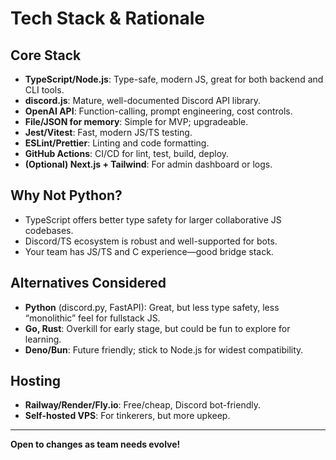 # Tech Stack & Rationale

## Core Stack

- **TypeScript/Node.js**: Type-safe, modern JS, great for both backend and CLI tools.
- **discord.js**: Mature, well-documented Discord API library.
- **OpenAI API**: Function-calling, prompt engineering, cost controls.
- **File/JSON for memory**: Simple for MVP; upgradeable.
- **Jest/Vitest**: Fast, modern JS/TS testing.
- **ESLint/Prettier**: Linting and code formatting.
- **GitHub Actions**: CI/CD for lint, test, build, deploy.
- **(Optional) Next.js + Tailwind**: For admin dashboard or logs.

## Why Not Python?

- TypeScript offers better type safety for larger collaborative JS codebases.
- Discord/TS ecosystem is robust and well-supported for bots.
- Your team has JS/TS and C experience—good bridge stack.

## Alternatives Considered

- **Python** (discord.py, FastAPI): Great, but less type safety, less “monolithic” feel for fullstack JS.
- **Go, Rust**: Overkill for early stage, but could be fun to explore for learning.
- **Deno/Bun**: Future friendly; stick to Node.js for widest compatibility.

## Hosting

- **Railway/Render/Fly.io**: Free/cheap, Discord bot-friendly.
- **Self-hosted VPS**: For tinkerers, but more upkeep.

---

**Open to changes as team needs evolve!**